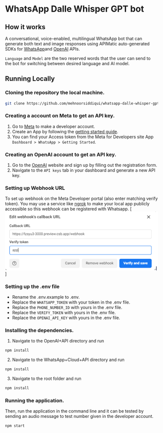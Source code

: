 # WhatsApp Dalle Whisper GPT bot

## How it works
A conversational, voice-enabled, multilingual WhatsApp bot that can generate both text and image responses using APIMatic auto-generated SDKs for [WhatsApp](https://www.apimatic.io/apidocs/whatsapp-api/v/1_0#/http/guides/send-a-message)and [OpenAI](https://www.apimatic.io/api-docs/openai) APIs.

`Language` and `Model` are the two reserved words that the user can send to the bot for switching between desired language and AI model.

## Running Locally

### Cloning the repository the local machine.

```bash
git clone https://github.com/mehnoorsiddiqui/whatsapp-dalle-whisper-gpt-bot
```

### Creating a account on Meta to get an API key.

1. Go to [Meta](https://developers.facebook.com/) to make a developer account.
2. Create an App by following the [getting started guide](https://developers.facebook.com/docs/whatsapp/cloud-api/get-started).
3. You can find your Access token from the Meta for Developers site App `Dashboard > WhatsApp > Getting Started`.

### Creating an OpenAI account to get an API key.
1. Go to the [OpenAI](https://openai.com/) website and sign up by filling out the registration form. 
2. Navigate to the `API keys` tab in your dashboard and generate a new API key.
### Setting up Webhook URL

To set up webhook on the Meta Developer portal (also enter matching verify token). You may use a service like [ngrok](https://ngrok.com/) to make your local app publicly accessible so this webhook can be registered with Whatsapp.
[![Webhook](./public/webhook.png)]

### Setting up the .env file
- Rename the .env.example to .env.
- Replace the `WHATSAPP_TOKEN` with your token in the .env file.
- Replace the `PHONE_NUMBER_ID` with yours in the .env file.
- Replace the `VERIFY_TOKEN` with yours in the .env file.
- Replace the `OPENAI_API_KEY` with yours in the .env file.

### Installing the dependencies.
1. Navigate to the OpenAI+API directory and run 
```bash
npm install
```
2. Navigate to the WhatsApp+Cloud+API directory and run 
```bash
npm install
```
3. Navigate to the root folder and run 
```bash
npm install
```

### Running the application.

Then, run the application in the command line and it can be tested by sending an audio message to test number given in the developer account.

```bash
npm start
```

